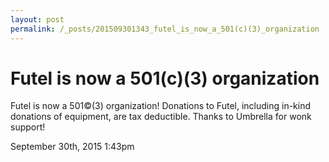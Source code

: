 ```yaml
---
layout: post
permalink: /_posts/201509301343_futel_is_now_a_501(c)(3)_organization
---
```


# Futel is now a 501(c)(3) organization

Futel is now a 501&copy;(3) organization! Donations to Futel, including in-kind donations of equipment, are tax deductible. Thanks to Umbrella for wonk support!



<div id="footer">
<span id="timestamp"> September 30th, 2015 1:43pm </span>
</div>
